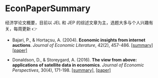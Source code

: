 # EconPaperSummary
经济学论文概要，目前以 JEL 和 JEP 的综述文章为主，选题大多与个人兴趣有关，每周更新 :point_right:
* Bajari, P., & Hortaçsu, A. (2004). **Economic insights from internet auctions**. *Journal of Economic Literature*, 42(2), 457-486. [[summary]](https://github.com/GaoFangshu/EconPaperSummary/blob/master/summary/Economic%20Insights%20from%20Internet%20Auctions.pdf)[[paper]](http://faculty.washington.edu/bajari/iosp07/auction_survey[10].pdf)

* Donaldson, D., & Storeygard, A. (2016). **The view from above: applications of satellite data in economics**. *Journal of Economic Perspectives*, 30(4), 171-198. [[summary]](https://github.com/GaoFangshu/EconPaperSummary/blob/master/summary/The%20View%20from%20Above%2C%20Applications%20of%20Satellite%0AData%20in%20Economics.pdf), [[paper]](http://pubs.aeaweb.org/doi/pdfplus/10.1257/jep.30.4.171)
